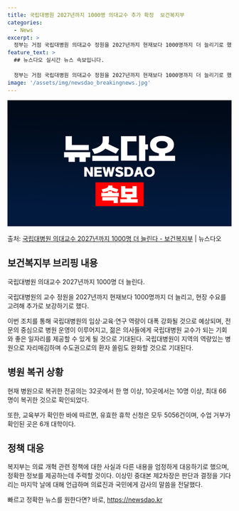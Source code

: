 ```yaml
---
title: 국립대병원 2027년까지 1000명 의대교수 추가 확정  보건복지부
categories:
  - News
excerpt: >
  정부는 거점 국립대병원 의대교수 정원을 2027년까지 현재보다 1000명까지 더 늘리기로 했다. 의사 집단행…
feature_text: >
  ## 뉴스다오 실시간 뉴스 속보입니다.

  정부는 거점 국립대병원 의대교수 정원을 2027년까지 현재보다 1000명까지 더 늘리기로 했다. 의사 집단행…
image: '/assets/img/newsdao_breakingnews.jpg'
---
```


![뉴스다오 속보](/assets/img/newsdao_breakingnews.jpg)

<p>출처: <a href="https://newsdao.kr/3263" rel="dofollow">국립대병원 의대교수 2027년까지 1000명 더 늘린다 - 보건복지부</a> | 뉴스다오</p>

<h2 data-ke-size="size26">보건복지부 브리핑 내용</h2>
국립대병원 의대교수 2027년까지 1000명 더 늘린다. 

국립대병원의 교수 정원을 2027년까지 현재보다 1000명까지 더 늘리고, 현장 수요를 고려해 추가로 보강하기로 했다. 

이번 조치를 통해 국립대병원의 임상·교육·연구 역량이 대폭 강화될 것으로 예상되며, 전문의 중심으로 병원 운영이 이루어지고, 젊은 의사들에게 국립대병원 교수가 되는 기회와 좋은 일자리를 제공할 수 있게 될 것으로 기대된다. 국립대병원이 지역의 역량있는 병원으로 자리매김하며 수도권으로의 환자 쏠림도 완화할 것으로 기대된다.

<h2 data-ke-size="size26">병원 복귀 상황</h2>
현재 병원으로 복귀한 전공의는 32곳에서 한 명 이상, 10곳에서는 10명 이상, 최대 66명이 복귀한 것으로 확인되었다. 

또한, 교육부가 확인한 바에 따르면, 유효한 휴학 신청은 모두 5056건이며, 수업 거부가 확인된 곳은 6개 대학이다.

<h2 data-ke-size="size26">정책 대응</h2>
복지부는 의료 개혁 관련 정책에 대한 사실과 다른 내용을 엄정하게 대응하기로 했으며, 정확한 정보를 제공하는데 주력할 것이다. 이상민 중대본 제2차장은 판단과 결정을 기다리는 마지막 날에 대해 언급하며 의료진과 국민에게 감사의 말씀을 전달했다. 

빠르고 정확한 뉴스를 원한다면? 바로, <a href="https://newsdao.kr" rel="dofollow">https://newsdao.kr</a>


